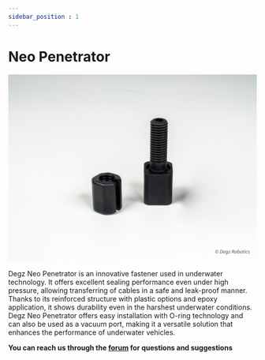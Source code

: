 ```yaml
---
sidebar_position : 1
---
```


# Neo Penetrator



![Neo-penetrator](./image/neo-penetrator-3.jpg)


Degz Neo Penetrator is an innovative fastener used in underwater technology. It offers excellent sealing performance even under high pressure, allowing transferring of cables in a safe and leak-proof manner. Thanks to its reinforced structure with plastic options and epoxy application, it shows durability even in the harshest underwater conditions. Degz Neo Penetrator offers easy installation with O-ring technology and can also be used as a vacuum port, making it a versatile solution that enhances the performance of underwater vehicles.


**You can reach us through the [forum](https://forum.degzrobotics.com/) for questions and suggestions**